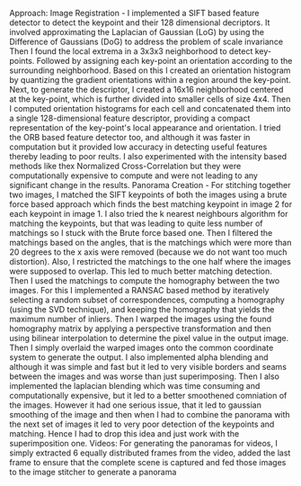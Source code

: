 Approach:
Image Registration -
I implemented a SIFT based feature detector to detect the keypoint and their 128
dimensional decriptors. It involved approximating the Laplacian of Gaussian (LoG) by
using the Difference of Gaussians (DoG) to address the problem of scale invariance
Then I found the local extrema in a 3x3x3 neighborhood to detect key-points. Followed
by assigning each key-point an orientation according to the surrounding neighborhood.
Based on this I created an orientation histogram by quantizing the gradient orientations
within a region around the key-point. Next, to generate the descriptor, I created a 16x16
neighborhood centered at the key-point, which is further divided into smaller cells of size
4x4. Then I computed orientation histograms for each cell and concatenated them into a
single 128-dimensional feature descriptor, providing a compact representation of the
key-point's local appearance and orientation.
I tried the ORB based feature detector too, and although it was faster in computation but
it provided low accuracy in detecting useful features thereby leading to poor reults.
I also experimented with the intensity based methods like thex Normalized
Cross-Correlation but they were computationally expensive to compute and were not
leading to any significant change in the results.
Panorama Creation -
For stitching together two images, I matched the SIFT keypoints of both the images
using a brute force based approach which finds the best matching keypoint in image 2
for each keypoint in image 1. I also tried the k nearest neighbours algorithm for
matching the keypoints, but that was leading to quite less number of matchings so I
stuck with the Brute force based one. Then I filtered the matchings based on the angles,
that is the matchings which were more than 20 degrees to the x axis were removed
(because we do not want too much distortion). Also, I restricted the matchings to the
one half where the images were supposed to overlap. This led to much better matching
detection.
Then I used the matchings to compute the homography between the two images. For
this I implemented a RANSAC based method by iteratively selecting a random subset of
correspondences, computing a homography (using the SVD technique), and keeping
the homography that yields the maximum number of inliers.
Then I warped the images using the found homography matrix by applying a
perspective transformation and then using bilinear interpolation to determine the pixel
value in the output image. Then I simply overlaid the warped images onto the common
coordinate system to generate the output.
I also implemented alpha blending and although it was simple and fast but it led to very
visible borders and seams between the images and was worse than just superimposing.
Then I also implemented the laplacian blending which was time consuming and
computationally expensive, but it led to a better smoothened comniation of the images.
However it had one serious issue, that it led to gaussian smoothing of the image and
then when I had to combine the panorama with the next set of images it led to very poor
detection of the keypoints and matching. Hence I had to drop this idea and just work
with the superimposition one.
Videos:
For generating the panoramas for videos, I simply extracted 6 equally distributed frames
from the video, added the last frame to ensure that the complete scene is captured and
fed those images to the image stitcher to generate a panorama
